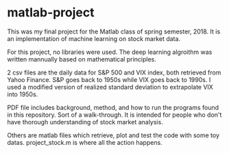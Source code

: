 # matlab-project
This was my final project for the Matlab class of spring semester, 2018. It is an implementation of machine learning on stock market data.

For this project, no libraries were used. The deep learning algroithm was written mannually based on mathematical principles.


2 csv files are the daily data for S&P 500 and VIX index, both retrieved from Yahoo Finance. S&P goes back to 1950s while VIX goes back to 1990s. I used a modified version of realized standard deviation to extrapolate VIX into 1950s.

PDF file includes background, method, and how to run the programs found in this repository. Sort of a walk-through. It is intended for people who don't have thorough understanding of stock market analysis.

Others are matlab files which retrieve, plot and test the code with some toy datas. project_stock.m is where all the action happens.
